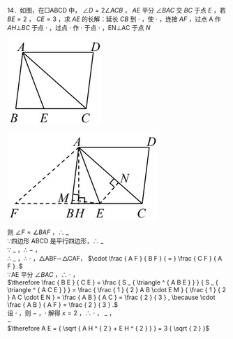 14．如图，在□ABCD 中， $\angle D { = } 2 \angle A C B$ ， $A E$ 平分 $\angle B A C$ 交 $B C$ 于点 $E$ ，若 $B E { = } 2$ ， $C E { = } 3$ ，求 $A E$ 的长解：延长 $C B$ 到 $\cdot$ ，使 $\cdot$ ，连接 $A F$ ，过点 A 作 $A H \bot B C$ 于点 $\cdot$ ，过点 $\cdot$ 作 $\cdot$ 于点 $\cdot$ ，EN⊥AC 于点 $N$

![](<../../qs_image_DB/专题1-6_二倍角的解题策略：倍半角模型与绝配角（解析版）_/4593c2420544ecbf923ad42ddc9053f959aa1717acd536ef7b96faf325ba9182.jpg>)

![](<../../qs_image_DB/专题1-6_二倍角的解题策略：倍半角模型与绝配角（解析版）_/54eafa8461a35c51f7383c966a1e920e75bf63214d39ec821eb79f9f204fa205.jpg>)

则 $\angle F { = } \angle B A F$ ，∴ $\_$   
∵四边形 ABCD 是平行四边形，∴ $\_$   
∵ $\_$ ，∴ $-$ ，  
∴ $\_$ ，∴ $\cdot$ ，△ABF∽△CAF， $\cdot \frac { A F } { B F } { = } \frac { C F } { A F } .$   
∵AE 平分 $\angle B A C$ ，∴ $\cdot$ ，  
$\therefore \frac { B E } { C E } = \frac { S _ { \triangle ^ { A B E } } } { S _ { \triangle ^ { A C E } } } = \frac { \frac { 1 } { 2 } A B \cdot E M } { \frac { 1 } { 2 } A C \cdot E N } = \frac { A B } { A C } = \frac { 2 } { 3 } , \because \cdot \frac { A B } { A F } = \frac { 2 } { 3 } .$   
设 $\cdot$ ，则 $-$ ，$\cdot$ 解得 $x { = } 2$ ，∴ $\cdot$ ， $\_$ ，  
$-$   
$\therefore A E = { \sqrt { A H ^ { 2 } + E H ^ { 2 } } } = 3 { \sqrt { 2 } }$
